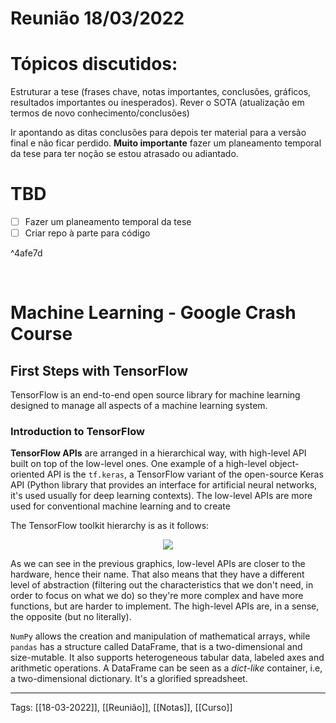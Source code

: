 # Reunião 18/03/2022
# Tópicos discutidos:
Estruturar a tese (frases chave, notas importantes, conclusões, gráficos, resultados importantes ou inesperados).
Rever o SOTA (atualização em termos de novo conhecimento/conclusões)

Ir apontando as ditas conclusões para depois ter material para a versão final e não ficar perdido.
 **Muito importante** fazer um planeamento temporal da tese para ter noção se estou atrasado ou adiantado.
 
# TBD
- [ ] Fazer um planeamento temporal da tese
- [ ] Criar repo à parte para código

^4afe7d

<br>

# Machine Learning - Google Crash Course
## First Steps with TensorFlow
TensorFlow is an end-to-end open source library for machine learning designed to manage all aspects of a machine learning system.

### Introduction to TensorFlow
**TensorFlow APIs** are arranged in a hierarchical way, with high-level API built on top of the low-level ones. One example of a high-level object-oriented API is the `tf.keras`, a TensorFlow variant of the open-source Keras API (Python library that provides an interface for artificial neural networks, it's used usually for deep learning contexts). The low-level APIs are more used for conventional machine learning and to create

The TensorFlow toolkit hierarchy is as it follows:
<p align="center">
	<img src="https://developers.google.com/machine-learning/crash-course/images/TFHierarchyNew.svg">
</p>

As we can see in the previous graphics, low-level APIs are closer to the hardware, hence their name. That also means that they have a different level of abstraction (filtering out the characteristics that we don't need, in order to focus on what we do) so they're more complex and have more functions, but are harder to implement. The high-level APIs are, in a sense, the opposite (but no literally).


`NumPy` allows the creation and manipulation of mathematical arrays, while `pandas` has a structure called DataFrame, that is a two-dimensional and size-mutable. It also supports heterogeneous tabular data, labeled axes and arithmetic operations. A DataFrame can be seen as a *dict-like* container, i.e, a two-dimensional dictionary. It's a glorified spreadsheet.


---
Tags:
[[18-03-2022]], [[Reunião]], [[Notas]], [[Curso]] 